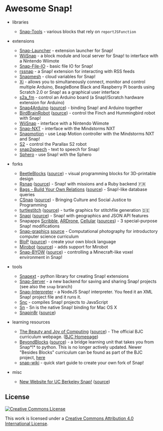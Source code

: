 Awesome Snap!
=============

- libraries
  - [Snap-Tools](https://github.com/cycomachead/snap-tools) - various blocks that rely on `reportJSFunction`

- extensions
  - [Snap-Launcher](https://github.com/technoboy10/snap-launcher) - extension launcher for Snap!
  - [WiiSnap](https://github.com/technoboy10/wiisnap) - a block module and local server for Snap! to interface with a Nintendo Wiimote
  - [Snap-File-IO](https://github.com/technoboy10/snap-file-io) - basic file IO for Snap!
  - [rssnap](https://github.com/technoboy10/rssnap) - a Snap! extension for interacting with RSS feeds
  - [Snapmesh](https://github.com/Code-WvS/snapmesh) - cloud variables for Snap!
  - [Xi](https://github.com/MrYsLab/xi) - allows you to simultaneously connect, monitor and control multiple Arduino, BeagleBone Black and Raspberry Pi boards using Scratch 2.0 or Snap! as a graphical user interface
  - [s2a_fm](https://github.com/MrYsLab/s2a_fm) - control an Arduino board (a Snap!/Scratch hardware extension for Arduino)
  - [Snap4Arduino](http://s4a.cat/snap/) ([source](https://github.com/edutec/Snap4Arduino)) - binding Snap! and Arduino together
  - [BirdBrainRobot](http://www.finchrobot.com/software/snap) ([source](https://github.com/BirdBrainTechnologies/BirdBrainRobotServer)) - control the Finch and Hummingbird robot with Snap!
  - [WiiSnap](https://github.com/technoboy10/wiisnap) - interface with a Nintendo Wiimote
  - [Snap-NXT](https://github.com/technoboy10/snap-nxt) - interface with the Mindstorms NXT
  - [Snapmotion](https://github.com/technoboy10/snapmotion) - use Leap Motion controller with the Mindstorms NXT and Snap!
  - [S2](https://github.com/blockext/s2) - control the Parallax S2 robot
  - [snap2speech](https://github.com/technoboy10/snap2speech) - text to speech for Snap!
  - [Sphero](https://docs.google.com/document/d/11wR53OTnofRtTtxZCmxnCUjIlFQjnGewM21A0vmjtFw/edit) - use Snap! with the Sphero

- forks
  - [BeetleBlocks](http://beetleblocks.com) ([source](https://github.com/ericrosenbaum/BeetleBlocks)) - visual programming blocks for 3D-printable design
  - [Rsnap](https://rsnap.herokuapp.com/) ([source](https://github.com/snap-school)) - Snap! with missions and a Ruby backend :fr:
  - [Bags - Build Your Own Relations](http://bags.cs.jmu.edu/) ([source](http://bags.cs.jmu.edu/download.html)) - Snap!-like database queries
  - [CSnap](https://community.csdt.rpi.edu/) ([source](https://github.com/GK-12/Snap--Build-Your-Own-Blocks)) - Bringing Culture and Social Justice to Programming
  - [turtlestitch](http://www.stitchcode.com/) ([source](https://github.com/backface/turtlestitch)) - turtle graphics for stitchfile generation :de:
  - [Snapi](https://bromagosa.github.io/Snapi/) ([source](https://github.com/bromagosa/Snapi)) - Snap! with geographics and JSON API features
  - Snapapps [Scribble](https://aidanlane.github.io/snapapps/scribble.html), [ARDrone](https://aidanlane.github.io/snapapps/ardrone.html), [Cellular](https://aidanlane.github.io/snapapps/cellular.html)  ([sources](https://github.com/aidanlane/snapapps)) - 3 special-purpose Snap! modifications
  - [Snap-graphics](http://snap.berkeley.edu/snapsource/michael) [source](https://github.com/cycomachead/snap-graphics) - Computational photography for introductory computer science curriculum
  - [BloP](https://sites.google.com/site/blocklanguages/) ([source](https://sites.google.com/site/blocklanguages/downloads2)) - create your own block language
  - [Mirobot](http://apps.mirobot.io/snap/) ([source](https://github.com/bjpirt/Snap--Build-Your-Own-Blocks)) - adds support for Mirobot
  - [Snap-BYOW](http://code-wvs.github.io/snap-byow/snap.html) ([source](https://github.com/Code-WvS/snap-byow)) - controlling a Minecraft-like voxel environment in Snap!

- tools
  - [Snapext](http://github.com/blockext) - python library for creating Snap! extensions
  - [Snap-Server](https://github.com/ucb-snap/snap-server) - a new backend for saving and sharing Snap! projects (see also the `snap` branch)
  - [Snap-Interpreter](https://github.com/bromagosa/snap-interpreter) - a NodeJS Snap! interpreter. You feed it an XML Snap! project file and it runs it.
  - [Snc](https://github.com/nathan/snc) - compiles Snap! projects to JavaScript
  - [Sn](https://github.com/nathan/sn) - Sn is the native Snap! binding for Mac OS X
  - [Snapin8r](https://hardmath123.github.io/Snapin8r/) ([source](https://github.com/Hardmath123/Snapin8r))

- learning resources
  - [The Beauty and Joy of Computing](http://bjc.berkeley.edu/r) ([source](https://github.com/beautyjoy/bjc-r)) - The official BJC curriculum webpage. ([BJC Homepage](http://bjc.berkeley.edu))
  - [BeyondBlocks](http://beyondblocks.github.io/) ([source](https://github.com/BeyondBlocks/BeyondBlocks.github.io)) - a bridge learning unit that takes you from Snap*!* to python. This is no longer actively updated. Newer "Besides Blocks" curriculum can be found as part of the BJC project, [here](http://bjc.berkeley.edu/r/course/cs10_fa14.html)
  - [snap-wiki](https://github.com/Gubolin/snap-wiki) - quick start guide to create your own fork of Snap!

- misc
  - [New Website for UC Berkeley Snap!](https://khotchkiss13.github.io/) ([source](https://github.com/khotchkiss13/khotchkiss13.github.io)) 

License
-------

[![Creative Commons License](http://i.creativecommons.org/l/by/4.0/88x31.png)](http://creativecommons.org/licenses/by/4.0/)

This work is licensed under a [Creative Commons Attribution 4.0 International License](http://creativecommons.org/licenses/by/4.0/).

